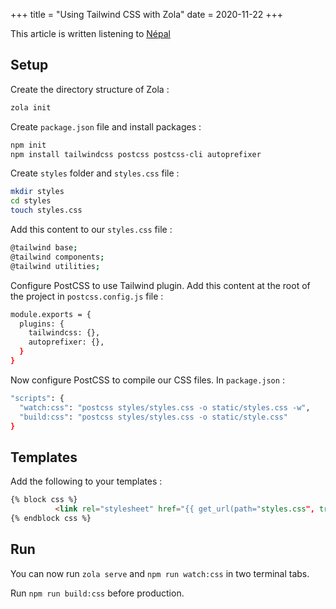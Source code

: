 +++
title = "Using Tailwind CSS with Zola"
date = 2020-11-22
+++

This article is written listening to [Népal](https://fr.wikipedia.org/wiki/Népal_(rappeur))

## Setup

Create the directory structure of Zola :

```bash
zola init
```

Create `package.json` file and install packages : 

```bash
npm init
npm install tailwindcss postcss postcss-cli autoprefixer
```

Create `styles` folder and `styles.css` file :

```bash
mkdir styles
cd styles
touch styles.css
```

Add this content to our `styles.css` file :

```bash
@tailwind base;
@tailwind components;
@tailwind utilities;
```

Configure PostCSS to use Tailwind plugin. Add this content at the root of the project in `postcss.config.js` file :

```bash
module.exports = {
  plugins: {
    tailwindcss: {},
    autoprefixer: {},
  }
}
```

Now configure PostCSS to compile our CSS files. In `package.json` : 

```bash
"scripts": {
  "watch:css": "postcss styles/styles.css -o static/styles.css -w",
  "build:css": "postcss styles/styles.css -o static/style.css"
}
```
## Templates

Add the following to your templates : 

```html
{% block css %}
	      <link rel="stylesheet" href="{{ get_url(path="styles.css", trailing_slash=false) | safe }}">
{% endblock css %}
```

## Run 

You can now run `zola serve` and `npm run watch:css` in two terminal tabs.

Run `npm run build:css` before production.

